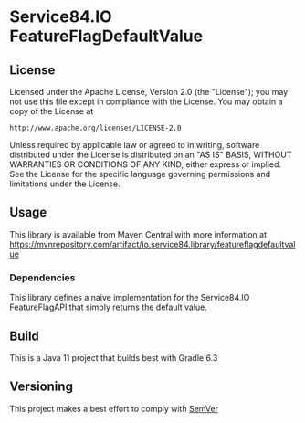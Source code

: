 # Service84.IO FeatureFlagDefaultValue

## License
Licensed under the Apache License, Version 2.0 (the "License");
you may not use this file except in compliance with the License.
You may obtain a copy of the License at

    http://www.apache.org/licenses/LICENSE-2.0

Unless required by applicable law or agreed to in writing, software
distributed under the License is distributed on an "AS IS" BASIS,
WITHOUT WARRANTIES OR CONDITIONS OF ANY KIND, either express or implied.
See the License for the specific language governing permissions and
limitations under the License.

## Usage
This library is available from Maven Central with more information at
https://mvnrepository.com/artifact/io.service84.library/featureflagdefaultvalue

### Dependencies
This library defines a naive implementation for the Service84.IO FeatureFlagAPI that
simply returns the default value.

## Build
This is a Java 11 project that builds best with Gradle 6.3

## Versioning
This project makes a best effort to comply with [SemVer](https://semver.org/)
